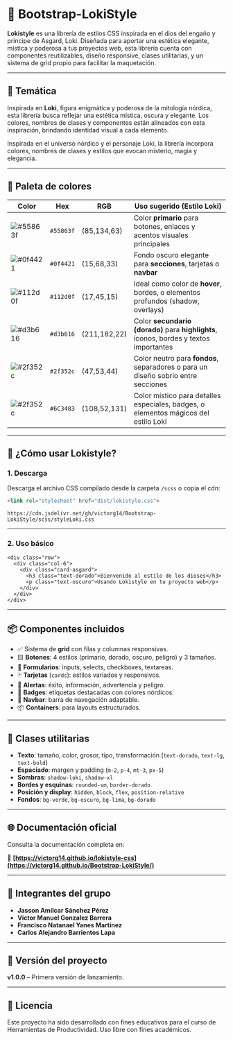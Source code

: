 
# 🔮 Bootstrap-LokiStyle

**Lokistyle** es una librería de estilos CSS inspirada en el dios del engaño y principe de Asgard, Loki. Diseñada para aportar una estética elegante, mística y poderosa a tus proyectos web, esta librería cuenta con componentes reutilizables, diseño responsive, clases utilitarias, y un sistema de grid propio para facilitar la maquetación.


---

## 🧠 Temática


Inspirada en **Loki**, figura enigmática y poderosa de la mitología nórdica, esta librería busca reflejar una estética mística, oscura y elegante. Los colores, nombres de clases y componentes están alineados con esta inspiración, brindando identidad visual a cada elemento.

Inspirada en el universo nórdico y el personaje Loki, la librería incorpora colores, nombres de clases y estilos que evocan misterio, magia y elegancia.


---

## 🎨 Paleta de colores

| Color | Hex | RGB | Uso sugerido (Estilo Loki) |
|-------|-----|-----|----------------------------|
| ![#55863f](https://www.colorhexa.com/55863f.png) | `#55863f` | (85,134,63) | Color **primario** para botones, enlaces y acentos visuales principales |
| ![#0f4421](https://www.colorhexa.com/0f4421.png) | `#0f4421` | (15,68,33) | Fondo oscuro elegante para **secciones**, tarjetas o **navbar** |
| ![#112d0f](https://www.colorhexa.com/112d0f.png) | `#112d0f` | (17,45,15) | Ideal como color de **hover**, bordes, o elementos profundos (shadow, overlays) |
| ![#d3b616](https://www.colorhexa.com/d3b616.png) | `#d3b616` | (211,182,22) | Color **secundario (dorado)** para **highlights**, íconos, bordes y textos importantes |
| ![#2f352c](https://www.colorhexa.com/2f352c.png) | `#2f352c` | (47,53,44) | Color neutro para **fondos**, separadores o para un diseño sobrio entre secciones |
| ![#2f352c](https://www.colorhexa.com/6c3483.png) | `#6C3483` | (108,52,131) | Color místico para detalles especiales, badges, o elementos mágicos del estilo Loki |


---

## 🚀 ¿Cómo usar Lokistyle?

### 1. Descarga

Descarga el archivo CSS compilado desde la carpeta `/scss` o copia el cdn:

```html
<link rel="stylesheet" href="dist/lokistyle.css">
```
```cdn
https://cdn.jsdelivr.net/gh/victorg14/Bootstrap-LokiStyle/scss/styleLoki.css

```
---
### 2. Uso básico

```
<div class="row">
  <div class="col-6">
    <div class="card-asgard">
      <h3 class="text-dorado">Bienvenido al estilo de los dioses</h3>
      <p class="text-oscuro">Usando Lokistyle en tu proyecto web</p>
    </div>
  </div>
</div>

```

---

## 📦 Componentes incluidos

- ✅ Sistema de **grid** con filas y columnas responsivas.
- 🟨 **Botones**: 4 estilos (primario, dorado, oscuro, peligro) y 3 tamaños.
- 📝 **Formularios**: inputs, selects, checkboxes, textareas.
- 🃏 **Tarjetas** (`cards`): estilos variados y responsivos.
- 🚨 **Alertas**: éxito, información, advertencia y peligro.
- 🔖 **Badges**: etiquetas destacadas con colores nórdicos.
- 🧭 **Navbar**: barra de navegación adaptable.
- 📦 **Containers**: para layouts estructurados.

---

## 🧰 Clases utilitarias

- **Texto**: tamaño, color, grosor, tipo, transformación (`text-dorado`, `text-lg`, `text-bold`)
- **Espaciado**: margen y padding (`m-2`, `p-4`, `mt-3`, `px-5`)
- **Sombras**: `shadow-loki`, `shadow-xl`
- **Bordes y esquinas**: `rounded-sm`, `border-dorado`
- **Posición y display**: `hidden`, `block`, `flex`, `position-relative`
- **Fondos**: `bg-verde`, `bg-oscuro`, `bg-lima`, `bg-dorado`

---

## 🌐 Documentación oficial

Consulta la documentación completa en:

🔗 **[https://victorg14.github.io/lokistyle-css](https://victorg14.github.io/Bootstrap-LokiStyle/)**  


---

## 👥 Integrantes del grupo

- **Jasson Amílcar Sánchez Pérez**
- **Victor Manuel Gonzalez Barrera**
- **Francisco Natanael Yanes Martínez**
- **Carlos Alejandro Barrientos Lapa**

---

## 📌 Versión del proyecto

**v1.0.0** – Primera versión de lanzamiento.

---

## 💬 Licencia

Este proyecto ha sido desarrollado con fines educativos para el curso de Herramientas de Productividad. Uso libre con fines académicos.
